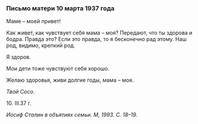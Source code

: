 ### Письмо матери 10 марта 1937 года

Маме – моей привет!

Как живет, как чувствует себя мама – моя? Передают, что ты здорова и бодра. Правда это? Если это правда, то я бесконечно рад этому. Наш род, видимо, крепкий род.

Я здоров.

Мои дети тоже чувствуют себя хорошо.

Желаю здоровья, живи долгие годы, мама – моя.

_Твой Coco._

10. III.37 г.

_Иосиф Сталин в объятиях семьи. M, 1993. С. 18–19._